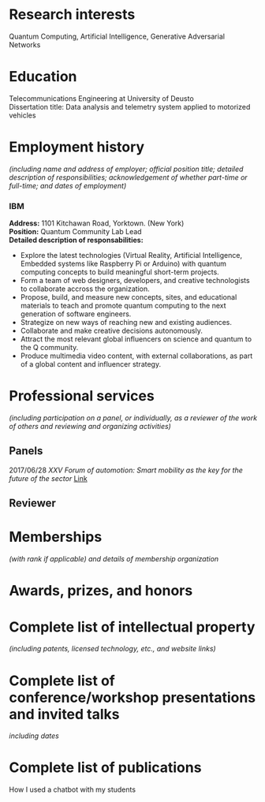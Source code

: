 # Research interests
Quantum Computing, Artificial Intelligence, Generative Adversarial Networks

# Education
Telecommunications Engineering at University of Deusto  
Dissertation title: Data analysis and telemetry system applied to motorized vehicles  

# Employment history  
*(including name and address of employer; official position title; detailed description of responsibilities; acknowledgement of whether part-time or full-time; and dates of employment)*
### IBM  
**Address:** 1101 Kitchawan Road, Yorktown. (New York)  
**Position:** Quantum Community Lab Lead  
**Detailed description of responsabilities:**  
* Explore the latest technologies (Virtual Reality, Artificial Intelligence, Embedded systems like Raspberry Pi or Arduino) with quantum computing concepts to build meaningful short-term projects.  
* Form a team of web designers, developers, and creative technologists to collaborate accross the organization.  
* Propose, build, and measure new concepts, sites, and educational materials to teach and promote quantum computing to the next generation of software engineers.  
* Strategize on new ways of reaching new and existing audiences.  
* Collaborate and make creative decisions autonomously.  
* Attract the most relevant global influencers on science and quantum to the Q community.  
* Produce multimedia video content, with external collaborations, as part of a global content and influencer strategy.  





# Professional services  
*(including participation on a panel, or individually, as a reviewer of the work of others and reviewing and organizing activities)*  

## Panels  
2017/06/28 *XXV Forum of automotion: Smart mobility as the key for the future of the sector* [Link](https://twitter.com/asierarranz/status/879963020574806017?s=12)  
  
## Reviewer  
  



# Memberships  
*(with rank if applicable) and details of membership organization*

# Awards, prizes, and honors

# Complete list of intellectual property  
*(including patents, licensed technology, etc., and website links)*

# Complete list of conference/workshop presentations and invited talks  
*including dates*

# Complete list of publications
How I used a chatbot with my students

